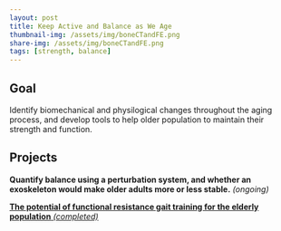 ```yaml
---
layout: post
title: Keep Active and Balance as We Age
thumbnail-img: /assets/img/boneCTandFE.png
share-img: /assets/img/boneCTandFE.png
tags: [strength, balance]
---
```


## Goal

Identify biomechanical and physilogical changes throughout the aging process, and develop tools to help older population to maintain their strength and function.


## Projects

**Quantify balance using a perturbation system, and whether an exoskeleton would make older adults more or less stable.** *(ongoing)*

[**The potential of functional resistance gait training for the elderly population** *(completed)*]()





